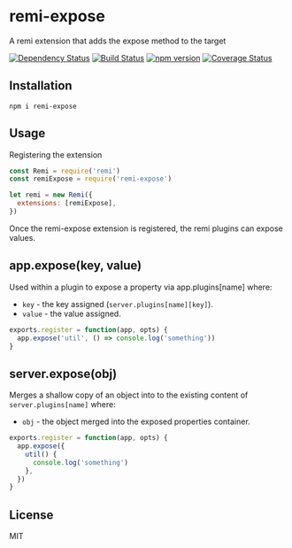 # remi-expose

A remi extension that adds the expose method to the target

[![Dependency Status](https://david-dm.org/zkochan/remi-expose/status.svg?style=flat)](https://david-dm.org/zkochan/remi-expose)
[![Build Status](https://travis-ci.org/zkochan/remi-expose.svg?branch=master)](https://travis-ci.org/zkochan/remi-expose)
[![npm version](https://badge.fury.io/js/remi-expose.svg)](http://badge.fury.io/js/remi-expose)
[![Coverage Status](https://coveralls.io/repos/zkochan/remi-expose/badge.svg?branch=master&service=github)](https://coveralls.io/github/zkochan/remi-expose?branch=master)


## Installation

```
npm i remi-expose
```


## Usage

Registering the extension

```js
const Remi = require('remi')
const remiExpose = require('remi-expose')

let remi = new Remi({
  extensions: [remiExpose],
})
```

Once the remi-expose extension is registered, the remi plugins can expose values.

## app.expose(key, value)

Used within a plugin to expose a property via app.plugins[name] where:

* `key` - the key assigned (`server.plugins[name][key]`).
* `value` - the value assigned.

```js
exports.register = function(app, opts) {
  app.expose('util', () => console.log('something'))
}
```


## server.expose(obj)

Merges a shallow copy of an object into to the existing content of `server.plugins[name]` where:

* `obj` - the object merged into the exposed properties container.

```js
exports.register = function(app, opts) {
  app.expose({
    util() {
      console.log('something')
    },
  })
}
```


## License

MIT
